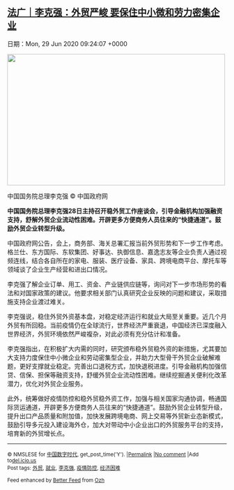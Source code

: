 [法广｜李克强：外贸严峻 要保住中小微和劳力密集企业](https://chinadigitaltimes.net/chinese/2020/06/%e6%b3%95%e5%b9%bf%ef%bd%9c%e6%9d%8e%e5%85%8b%e5%bc%ba%ef%bc%9a%e5%a4%96%e8%b4%b8%e4%b8%a5%e5%b3%bb-%e8%a6%81%e4%bf%9d%e4%bd%8f%e4%b8%ad%e5%b0%8f%e5%be%ae%e5%92%8c%e5%8a%b3%e5%8a%9b%e5%af%86%e9%9b%86/)
------
日期：Mon, 29 Jun 2020 09:24:07 +0000

<div id="attachment_648640" style="width: 510px" class="wp-caption aligncenter"><img aria-describedby="caption-attachment-648640" class="wp-image-648640" src="https://chinadigitaltimes.net/chinese/files/2020/06/李克强.png" alt="" width="500" height="301" srcset="https://chinadigitaltimes.net/chinese/files/2020/06/李克强.png 2130w, https://chinadigitaltimes.net/chinese/files/2020/06/李克强-300x181.png 300w, https://chinadigitaltimes.net/chinese/files/2020/06/李克强-1024x616.png 1024w, https://chinadigitaltimes.net/chinese/files/2020/06/李克强-768x462.png 768w, https://chinadigitaltimes.net/chinese/files/2020/06/李克强-1536x924.png 1536w, https://chinadigitaltimes.net/chinese/files/2020/06/李克强-2048x1233.png 2048w, https://chinadigitaltimes.net/chinese/files/2020/06/李克强-1080x650.png 1080w, https://chinadigitaltimes.net/chinese/files/2020/06/李克强-1280x768.png 1280w, https://chinadigitaltimes.net/chinese/files/2020/06/李克强-627x376.png 627w, https://chinadigitaltimes.net/chinese/files/2020/06/李克强-440x264.png 440w" sizes="(max-width: 500px) 100vw, 500px" /><p id="caption-attachment-648640" class="wp-caption-text">中国国务院总理李克强 © 中国政府网</p></div><p><strong>中国国务院总理李克强28日主持召开稳外贸工作座谈会，引导金融机构加强融资支持，舒解外贸企业流动性困难。开辟更多方便商务人员往来的“快捷通道”。鼓励外贸企业转型升级。</strong></p><p>中国政府网公告，会上，商务部、海关总署汇报当前外贸形势和下一步工作考虑。格兰仕、东方国际、东软集团、好事达、执御信息、嘉逸志友等企业负责人通过视频连线，结合各自所在的家电、服装、医疗设备、家具、跨境电商平台、摩托车等领域谈了企业生产经营和进出口情况。</p><p>李克强了解企业订单、用工、资金、产业链供应链等，询问对下一步市场形势的看法和对国家政策的建议。他要求相关部门认真研究企业反映的问题和建议，采取措施支持企业渡过难关。</p><p>李克强说，稳住外贸外资基本盘，对稳定经济运行和就业大局至关重要。近几个月外贸有所回稳。当前疫情仍在全球流行，世界经济严重衰退，中国经济已深度融入世界经济，外贸环境依然严峻複杂，对此必须有充分估计和准备。</p><p>李克强指出，在积极扩大内需的同时，研究颁布稳外贸稳外资的新措施，尤其要加大支持力度保住中小微企业和劳动密集型企业，并助力大型骨干外贸企业破解难题，更好支撑就业稳定。完善出口退税方式，加快退税进度。引导金融机构加强信贷、信保、担保等融资支持，舒缓外贸企业流动性困难。继续挖掘通关便利化改革潜力，优化对外贸企业服务。</p><p>此外，统筹做好疫情防控和稳外贸稳外资工作，加强与相关国家沟通协调，畅通国际货运通道，开辟更多方便商务人员往来的“快捷通道”。鼓励外贸企业转型升级，提升出口产品质量和附加值，加快发展跨境电商、网上交易等外贸新业态新模式，鼓励引导多元投入建设海外仓，加大对带动中小企业出口的外贸服务平台的支持，培育新的外贸增长点。</p><hr /><p><small>&copy; NMSLESE for <a href="https://chinadigitaltimes.net/chinese">中国数字时代</a>, get_post_time('Y'). |<a href="https://chinadigitaltimes.net/chinese/2020/06/%e6%b3%95%e5%b9%bf%ef%bd%9c%e6%9d%8e%e5%85%8b%e5%bc%ba%ef%bc%9a%e5%a4%96%e8%b4%b8%e4%b8%a5%e5%b3%bb-%e8%a6%81%e4%bf%9d%e4%bd%8f%e4%b8%ad%e5%b0%8f%e5%be%ae%e5%92%8c%e5%8a%b3%e5%8a%9b%e5%af%86%e9%9b%86/">Permalink</a> |<a href="https://chinadigitaltimes.net/chinese/2020/06/%e6%b3%95%e5%b9%bf%ef%bd%9c%e6%9d%8e%e5%85%8b%e5%bc%ba%ef%bc%9a%e5%a4%96%e8%b4%b8%e4%b8%a5%e5%b3%bb-%e8%a6%81%e4%bf%9d%e4%bd%8f%e4%b8%ad%e5%b0%8f%e5%be%ae%e5%92%8c%e5%8a%b3%e5%8a%9b%e5%af%86%e9%9b%86/#comments">No comment</a> |Add to<a href="http://del.icio.us/post?url=https://chinadigitaltimes.net/chinese/2020/06/%e6%b3%95%e5%b9%bf%ef%bd%9c%e6%9d%8e%e5%85%8b%e5%bc%ba%ef%bc%9a%e5%a4%96%e8%b4%b8%e4%b8%a5%e5%b3%bb-%e8%a6%81%e4%bf%9d%e4%bd%8f%e4%b8%ad%e5%b0%8f%e5%be%ae%e5%92%8c%e5%8a%b3%e5%8a%9b%e5%af%86%e9%9b%86/&amp;title=法广｜李克强：外贸严峻 要保住中小微和劳力密集企业">del.icio.us</a><br/>Post tags: <a href="https://chinadigitaltimes.net/chinese/tag/%e5%a4%96%e8%b4%b8/" rel="tag">外贸</a>, <a href="https://chinadigitaltimes.net/chinese/tag/%e5%b0%b1%e4%b8%9a/" rel="tag">就业</a>, <a href="https://chinadigitaltimes.net/chinese/tag/%e6%9d%8e%e5%85%8b%e5%bc%ba/" rel="tag">李克强</a>, <a href="https://chinadigitaltimes.net/chinese/tag/%e7%96%ab%e6%83%85%e9%98%b2%e6%8e%a7/" rel="tag">疫情防控</a>, <a href="https://chinadigitaltimes.net/chinese/tag/%e7%bb%8f%e6%b5%8e%e5%9b%b0%e9%9a%be/" rel="tag">经济困难</a><br/></small></p><p><small>Feed enhanced by <a href='http://planetozh.com/blog/my-projects/wordpress-plugin-better-feed-rss/'>Better Feed</a> from  <a href='http://planetozh.com/blog/'>Ozh</a></small></p>
